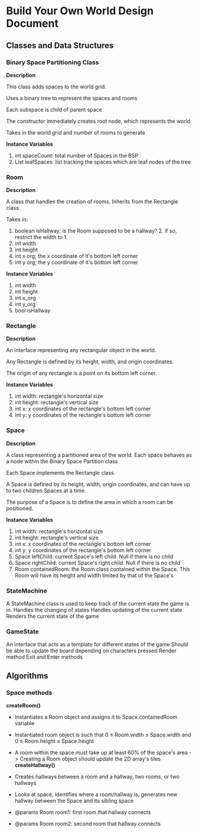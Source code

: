 # Build Your Own World Design Document

## Classes and Data Structures

### Binary Space Partitioning Class

**Description**

This class adds spaces to the world grid.

Uses a binary tree to represent the spaces and rooms

Each subspace is child of parent space

The constructor immediately creates root node, which represents the world

Takes in the world grid and number of rooms to generate

**Instance Variables**

1. int spaceCount: total number of Spaces in the BSP
2. List<Space> leafSpaces: list tracking the spaces which are leaf nodes of the tree

### Room

**Description**

A class that handles the creation of rooms. Inherits from the Rectangle class.

Takes in:

1. boolean isHallway; is the Room supposed to be a hallway? 2. if so, restrict the width to 1.
2. int width
3. int height
4. int x org; the x coordinate of it's bottom left corner
5. int y org; the y coordinate of it's bottom left corner

**Instance Variables**

1. int width
2. int height
3. int x_org
4. int y_org
5. bool isHallway

### Rectangle

**Description**

An interface representing any rectangular object in the world.

Any Rectangle is defined by its height, width, and origin coordinates.

The origin of any rectangle is a point on its bottom left corner.

**Instance Variables**

1. int width: rectangle's horizontal size
2. int height: rectangle's vertical size
3. int x: x coordinates of the rectangle's bottom left corner
4. int y: y coordinates of the rectangle's bottom left corner

### Space

**Description**

A class representing a partitioned area of the world. Each space behaves as a node within the Binary Space Partition class

Each Space implements the Rectangle class.

A Space is defined by its height, width, origin coordinates, and can have up to two children Spaces at a time.

The purpose of a Space is to define the area in which a room can be positioned.

**Instance Variables**

1. int width: rectangle's horizontal size
2. int height: rectangle's vertical size
3. int x: x coordinates of the rectangle's bottom left corner
4. int y: y coordinates of the rectangle's bottom left corner
5. Space leftChild: current Space's left child. Null if there is no child
6. Space rightChild: current Space's right child. Null if there is no child
7. Room containedRoom: the Room class contained within the Space. This Room will have its height and width limited by that of the Space's

### StateMachine

A StateMachine class is used to keep track of the current state the game is in.
Handles the changing of states
Handles updating of the current state
Renders the current state of the game

### GameState

An interface that acts as a template for different states of the game
Should be able to update the board depending on characters pressed
Render method
Exit and Enter methods

## Algorithms

### Space methods

**createRoom()**

- Instantiates a Room object and assigns it to Space.containedRoom variable
- Instantiated room object is such that 0 ≤ Room.width ≤ Space.width and 0 ≤ Room.height ≤ Space.height
- A room within the space must take up at least 60% of the space's area
  -> Creating a Room object should update the 2D array's tiles
  **createHallway()**

- Creates hallways between a room and a hallway, two rooms, or two hallways
- Looks at space, identifies where a room/hallway is, generates new hallway between the Space and its sibling space
- @params Room room1: first room that hallway connects
- @params Room room2: second room that hallway connects
